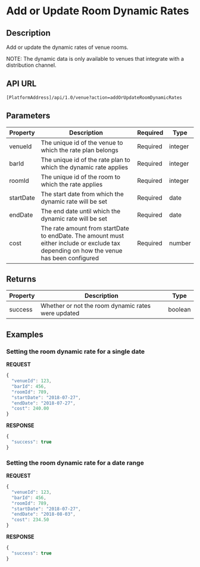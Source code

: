 # Add or Update Room Dynamic Rates

## Description

Add or update the dynamic rates of venue rooms.

NOTE: The dynamic data is only available to venues that integrate with a distribution channel.

## API URL

`[PlatformAddress]/api/1.0/venue?action=addOrUpdateRoomDynamicRates`

## Parameters

| Property | Description | Required | Type |
| --- | --- | --- | --- |
| venueId | The unique id of the venue to which the rate plan belongs | Required | integer |
| barId | The unique id of the rate plan to which the dynamic rate applies | Required | integer |
| roomId | The unique id of the room to which the rate applies | Required | integer |
| startDate | The start date from which the dynamic rate will be set | Required | date |
| endDate | The end date until which the dynamic rate will be set | Required | date |
| cost | The rate amount from startDate to endDate. The amount must either include or exclude tax depending on how the venue has been configured | Required | number |

## Returns

| Property | Description | Type |
| --- | --- | --- |
| success | Whether or not the room dynamic rates were updated | boolean |

## Examples

### Setting the room dynamic rate for a single date

**REQUEST**

```javascript
{
  "venueId": 123,
  "barId": 456,
  "roomId": 789,
  "startDate": "2018-07-27",
  "endDate": "2018-07-27",
  "cost": 240.00
}
```

**RESPONSE**

```javascript
{
  "success": true
}
```

### Setting the room dynamic rate for a date range

**REQUEST**

```javascript
{
  "venueId": 123,
  "barId": 456,
  "roomId": 789,
  "startDate": "2018-07-27",
  "endDate": "2018-08-03",
  "cost": 234.50
}
```

**RESPONSE**

```javascript
{
  "success": true
}
```

